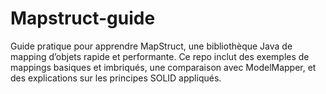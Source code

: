 # Mapstruct-guide
Guide pratique pour apprendre MapStruct, une bibliothèque Java de mapping d’objets rapide et performante. Ce repo inclut des exemples de mappings basiques et imbriqués, une comparaison avec ModelMapper, et des explications sur les principes SOLID appliqués.

